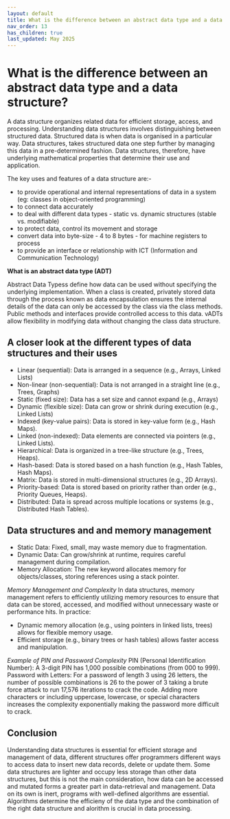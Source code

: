 ```yaml
---
layout: default
title: What is the difference between an abstract data type and a data structure?
nav_order: 13
has_children: true
last_updated: May 2025
---
```


# What is the difference between an abstract data type and a data structure?

A data structure organizes related data for efficient storage, access, and processing. Understanding data structures involves distinguishing between structured data. Structured data is when data is organised in a particular way. Data structures, takes structured data one step further by managing this data in a pre-determined fashion. Data structures, therefore, have underlying mathematical properties that determine their use and application.

The key uses and features of a data structure are:-

- to provide operational and internal representations of data in a system (eg: classes in object-oriented programming)
- to connect data accurately
- to deal with different data types - static vs. dynamic structures (stable vs. modifiable)
- to protect data, control its movement and storage
- convert data into byte-size - 4 to 8 bytes - for machine registers to process
- to provide an interface or relationship with ICT (Information and Communication Technology)

__What is an abstract data type (ADT)__

Abstract Data Typess define how data can be used without specifying the underlying implementation. When a class is created, privately stored data through the process known as data encapsulation ensures the internal details of the data can only be accessed by the class via the class methods. Public methods and interfaces provide controlled access to this data. vADTs allow flexibility in modifying data without changing the class data structure.

## A closer look at the different types of data structures and their uses

- Linear (sequential): Data is arranged in a sequence (e.g., Arrays, Linked Lists)
- Non-linear (non-sequential): Data is not arranged in a straight line (e.g., Trees, Graphs)
- Static (fixed size): Data has a set size and cannot expand (e.g., Arrays)
- Dynamic (flexible size): Data can grow or shrink during execution (e.g., Linked Lists)
- Indexed (key-value pairs): Data is stored in key-value form (e.g., Hash Maps).
- Linked (non-indexed): Data elements are connected via pointers (e.g., Linked Lists).
- Hierarchical: Data is organized in a tree-like structure (e.g., Trees, Heaps).
- Hash-based:  Data is stored based on a hash function (e.g., Hash Tables, Hash Maps).
- Matrix: Data is stored in multi-dimensional structures (e.g., 2D Arrays).
- Priority-based: Data is stored based on priority rather than order (e.g., Priority Queues, Heaps).
- Distributed: Data is spread across multiple locations or systems (e.g., Distributed Hash Tables).

## Data structures and and memory management

- Static Data: Fixed, small, may waste memory due to fragmentation.
- Dynamic Data: Can grow/shrink at runtime, requires careful management during compilation.
- Memory Allocation: The new keyword allocates memory for objects/classes, storing references using a stack pointer.

_Memory Management and Complexity_
In data structures, memory management refers to efficiently utilizing memory resources to ensure that data can be stored, accessed, and modified without unnecessary waste or performance hits. In practice:

- Dynamic memory allocation (e.g., using pointers in linked lists, trees) allows for flexible memory usage.
- Efficient storage (e.g., binary trees or hash tables) allows faster access and manipulation.

_Example of PIN and Password Complexity_
PIN (Personal Identification Number): A 3-digit PIN has 1,000 possible combinations (from 000 to 999).
Password with Letters: For a password of length 3 using 26 letters, the number of possible combinations is 26 to the power of 3 taking a brute force attack to run 17,576 iterations to crack the code. Adding more characters or including uppercase, lowercase, or special characters increases the complexity exponentially making the password more difficult to crack.

## Conclusion

Understanding data structures is essential for efficient storage and management of data, different structures offer programmers different ways to access data to insert new data records, delete or update them. Some data structures are lighter and occupy less storage than other data structures, but this is not the main consideration, how data can be accessed and mutated forms a greater part in data-retrieval and management. Data on its own is inert, programs with well-defined algorithms are essential. Algorithms determine the efficieny of the data type and the combination of the right data structure and alorithm is crucial in data processing.
